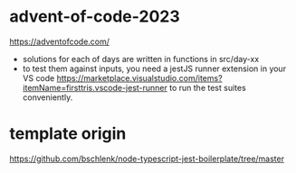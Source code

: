# advent-of-code-2023
https://adventofcode.com/
- solutions for each of days are written in functions in src/day-xx
- to test them against inputs, you need a jestJS runner extension in your VS code https://marketplace.visualstudio.com/items?itemName=firsttris.vscode-jest-runner to run the test suites conveniently.

# template origin
https://github.com/bschlenk/node-typescript-jest-boilerplate/tree/master